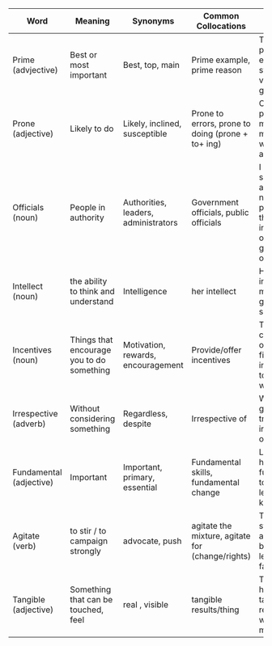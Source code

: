| Word | Meaning |Synonyms |Common Collocations | Example | 
|----|------|-----|------|------|
|Prime (advjective)| Best or most important | Best, top, main | Prime example, prime reason | This is a prime example of stunning visual graphics. |
|Prone (adjective) |  Likely to do | Likely, inclined, susceptible | Prone to errors, prone to doing (prone + to+ ing)| Children are prone to making mistakes, when they are learning. |
| Officials (noun) | People in authority | Authorities, leaders, administrators | Government officials, public officials | I do not support the argument of newspapers publishing the personal information of government officials |
| Intellect (noun) | the ability to think and understand | Intelligence | her intellect | His sharp intellect makes her a great scientist . |
|Incentives (noun) | Things that encourage you to do something | Motivation, rewards, encouragement | Provide/offer incentives | The company offers financial incentives to their best workers. |
| Irrespective (adverb) | Without considering something | Regardless, despite | Irrespective of | We are going on a trip, irrespective of the rain. |
| Fundamental (adjective) | Important | Important, primary, essential | Fundamental skills, fundamental change | Learning hanguel is fundamental topic, while learning korean.|
| Agitate (verb) | to stir / to campaign strongly | advocate, push | agitate the mixture, agitate for (change/rights) | The students agitated for better learning facilities.|
| Tangible (adjective) | Something that can be touched, feel |real , visible | tangible results/thing | The project has shown tangible results within a month |


